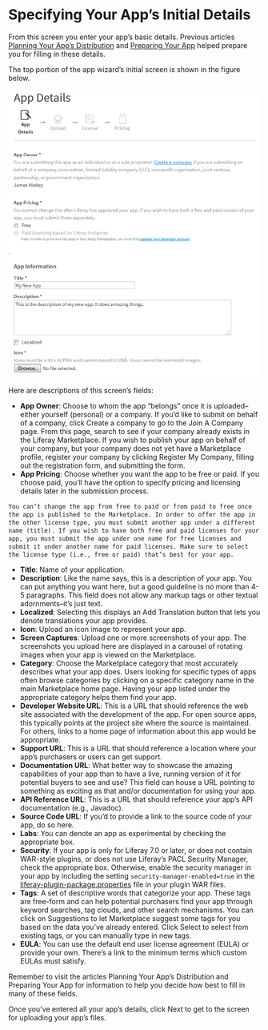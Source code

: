 # Specifying Your App’s Initial Details

From this screen you enter your app’s basic details. Previous articles [Planning Your App’s Distribution](../planning-your-apps-distribution.md) and [Preparing Your App](../preparing-your-app.md) helped prepare you for filling in these details.

The top portion of the app wizard’s initial screen is shown in the figure below.

![The app wizard lets you add details about your app, an icon, and screen shots. Scroll down further to see options for specifying relevant URLs, adding tags, and specifying the editions of Liferay that your app supports](./specifying-your-apps-initial-details/images/01.png)

Here are descriptions of this screen’s fields:

* **App Owner**: Choose to whom the app “belongs” once it is uploaded–either yourself (personal) or a company. If you’d like to submit on behalf of a company, click Create a company to go to the Join A Company page. From this page, search to see if your company already exists in the Liferay Marketplace. If you wish to publish your app on behalf of your company, but your company does not yet have a Marketplace profile, register your company by clicking Register My Company, filling out the registration form, and submitting the form.
* **App Pricing**: Choose whether you want the app to be free or paid. If you choose paid, you’ll have the option to specify pricing and licensing details later in the submission process.

```{Important} 
You can’t change the app from free to paid or from paid to free once the app is published to the Marketplace. In order to offer the app in the other license type, you must submit another app under a different name (title). If you wish to have both free and paid licenses for your app, you must submit the app under one name for free licenses and submit it under another name for paid licenses. Make sure to select the license type (i.e., free or paid) that’s best for your app.
```
    
* **Title**: Name of your application.
* **Description**: Like the name says, this is a description of your app. You can put anything you want here, but a good guideline is no more than 4-5 paragraphs. This field does not allow any markup tags or other textual adornments–it’s just text.
* **Localized**: Selecting this displays an Add Translation button that lets you denote translations your app provides.
* **Icon**: Upload an icon image to represent your app.
* **Screen Captures**: Upload one or more screenshots of your app. The screenshots you upload here are displayed in a carousel of rotating images when your app is viewed on the Marketplace.
* **Category**: Choose the Marketplace category that most accurately describes what your app does. Users looking for specific types of apps often browse categories by clicking on a specific category name in the main Marketplace home page. Having your app listed under the appropriate category helps them find your app.
* **Developer Website URL**: This is a URL that should reference the web site associated with the development of the app. For open source apps, this typically points at the project site where the source is maintained. For others, links to a home page of information about this app would be appropriate.
* **Support URL**: This is a URL that should reference a location where your app’s purchasers or users can get support.
* **Documentation URL**: What better way to showcase the amazing capabilities of your app than to have a live, running version of it for potential buyers to see and use? This field can house a URL pointing to something as exciting as that and/or documentation for using your app.
* **API Reference URL**: This is a URL that should reference your app’s API documentation (e.g., Javadoc).
* **Source Code URL**: If you’d to provide a link to the source code of your app, do so here.
* **Labs**: You can denote an app as experimental by checking the appropriate box.
* **Security**: If your app is only for Liferay 7.0 or later, or does not contain WAR-style plugins, or does not use Liferay’s PACL Security Manager, check the appropriate box. Otherwise, enable the security manager in your app by including the setting `security-manager-enabled=true` in the [liferay-plugin-package.properties](https://docs.liferay.com/portal/6.2/propertiesdoc/liferay-plugin-package_6_2_0.properties.html) file in your plugin WAR files.
* **Tags**: A set of descriptive words that categorize your app. These tags are free-form and can help potential purchasers find your app through keyword searches, tag clouds, and other search mechanisms. You can click on Suggestions to let Marketplace suggest some tags for you based on the data you’ve already entered. Click Select to select from existing tags, or you can manually type in new tags.
* **EULA**: You can use the default end user license agreement (EULA) or provide your own. There’s a link to the minimum terms which custom EULAs must satisfy.

Remember to visit the articles Planning Your App’s Distribution and Preparing Your App for information to help you decide how best to fill in many of these fields.

Once you’ve entered all your app’s details, click Next to get to the screen for uploading your app’s files.

